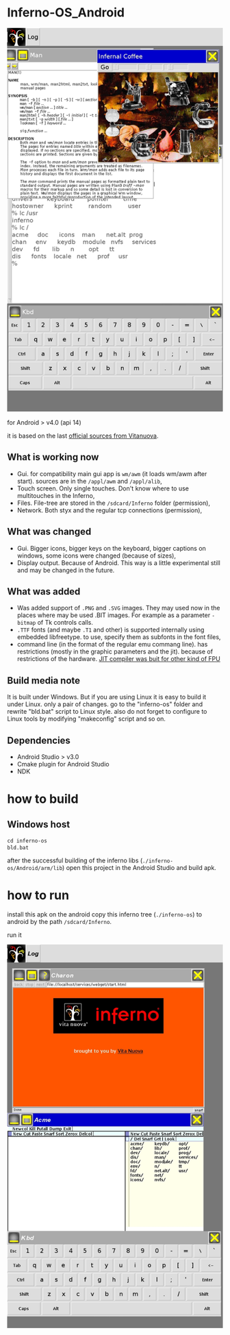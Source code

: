 # Inferno-OS_Android

![Screenshot](doku/screenshot.jpg)

for Android > v4.0 (api 14)

it is based on the last [official sources from Vitanuova](https://bitbucket.org/inferno-os/inferno-os/).

## What is working now
* Gui. for compatibility main gui app is `wm/awm` (it loads wm/awm after start). sources are in the `/appl/awm` and `/appl/alib`,
* Touch screen. Only single touches. Don't know where to use multitouches in the Inferno,
* Files. File-tree are stored in the `/sdcard/Inferno` folder (permission), 
* Network. Both styx and the regular tcp connections (permission),

## What was changed
* Gui. Bigger icons, bigger keys on the keyboard, bigger captions on windows, some icons were changed (because of sizes),
* Display output. Because of Android. This way is a little experimental still and may be changed in the future.

## What was added
* Was added support of `.PNG` and `.SVG` images. They may used now in the places where may be used .BIT images. For example as a parameter `-bitmap` of Tk controls calls.
* `.TTF` fonts (and maybe `.T1` and other) is supported internally using embedded libfreetype. to use, specify them as subfonts in the font files,
* command line (in the format of the regular emu commang line). has restrictions (mostly in the graphic parameters and the jit). because of restrictions of the hardware. [JIT compiler was buit for other kind of FPU](https://bitbucket.org/inferno-os/inferno-os/issues/344/charon-doesnt-start-on-the-open-pandora#comment-31995777)

## Build media note
It is built under Windows. But if you are using Linux it is easy to build it under Linux. only a pair of changes. go to the "inferno-os" folder and rewrite "bld.bat" script to Linux style. also do not forget to configure to Linux tools by modifying "makeconfig" script and so on.

## Dependencies
* Android Studio > v3.0
* Cmake plugin for Android Studio
* NDK 

# how to build

## Windows host
```
cd inferno-os
bld.bat
```
after the successful building of the inferno libs (`./inferno-os/Android/arm/lib`)
open this project in the Android Studio and build apk.

# how to run
install this apk on the android
copy this inferno tree (`./inferno-os`) to android by the path `/sdcard/Inferno`.

run it

![Acme & Charon](doku/acme_charon.jpg)
